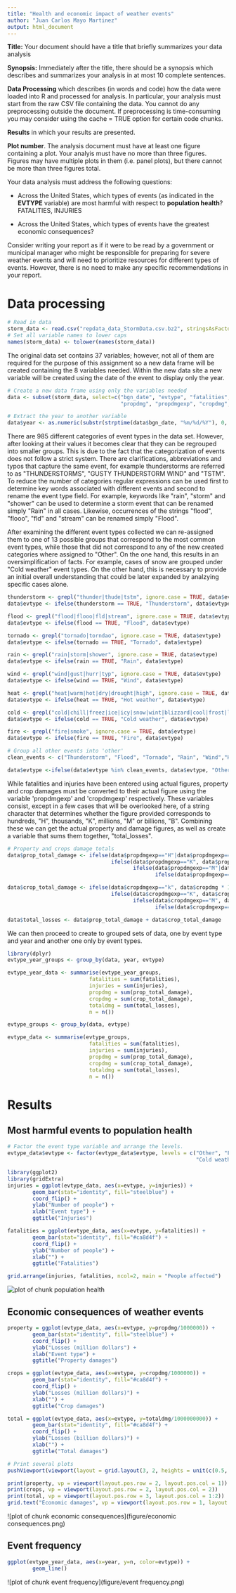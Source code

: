 ```yaml
---
title: "Health and economic impact of weather events"
author: "Juan Carlos Mayo Martinez"
output: html_document
---
```

**Title:** Your document should have a title that briefly summarizes your data analysis  

**Synopsis:** Immediately after the title, there should be a synopsis which describes and summarizes your analysis in at most 10 complete sentences.  

**Data Processing** which describes (in words and code) how the data were loaded into R and processed for analysis. In particular, your analysis must start from the raw CSV file containing the data.
You cannot do any preprocessing outside the document. If preprocessing is time-consuming you may consider using the cache = TRUE option for certain code chunks. 

**Results** in which your results are presented.

**Plot number**. The analysis document must have at least one figure containing a plot. Your analyis must have no more than three figures. Figures may have multiple plots in them (i.e. panel plots), but there cannot be more than three figures total.


Your data analysis must address the following questions:

- Across the United States, which types of events (as indicated in the **EVTYPE** variable) are most harmful with respect to **population health**?
FATALITIES, INJURIES

- Across the United States, which types of events have the greatest economic consequences?


Consider writing your report as if it were to be read by a government or municipal manager who might be responsible for preparing for severe weather events and will need to prioritize resources for different types of events. However, there is no need to make any specific recommendations in your report.

# Data processing

```r
# Read in data
storm_data <- read.csv("repdata_data_StormData.csv.bz2", stringsAsFactors = FALSE)
# Set all variable names to lower caps
names(storm_data) <- tolower(names(storm_data))
```

The original data set contains 37 variables; however, not all of them are required for the purpose of this assignment so a new data frame will be created containing the 8 variables needed. Within the new data site a new variable will be created using the date of the event to display only the year.

```r
# Create a new data frame using only the variables needed
data <- subset(storm_data, select=c("bgn_date", "evtype", "fatalities", "injuries",
                                    "propdmg", "propdmgexp", "cropdmg", "cropdmgexp"))

# Extract the year to another variable
data$year <- as.numeric(substr(strptime(data$bgn_date, "%m/%d/%Y"), 0, 4))
```

There are 985 different categories of event types in the data set. However, after looking at their values it becomes clear that they can be regrouped into smaller groups. This is due to the fact that the categorization of events does not follow a strict system. There are clarifications, abbreviations and typos that capture the same event, for example thunderstorms are referred to as "THUNDERSTORMS", "GUSTY THUNDERSTORM WIND" and "TSTM". To reduce the number of categories regular expressions can be used first to determine key words associated with different events and second to rename the event type field. For example, keywords like "rain", "storm" and "shower" can be used to determine a storm event that can be renamed simply "Rain" in all cases. Likewise, occurrences of the strings "flood", "flooo", "fld" and "stream" can be renamed simply "Flood".

After examining the different event types collected we can re-assigned them to one of 13 possible groups that correspond to the most common event types, while those that did not correspond to any of the new created categories where assigned to "Other". On the one hand, this results in an oversimplification of facts. For example, cases of snow are grouped under "Cold weather" event types. On the other hand, this is necessary to provide an initial overall understanding that could be later expanded by analzying specific cases alone.

```r
thunderstorm <- grepl("thunder|thude|tstm", ignore.case = TRUE, data$evtype)
data$evtype <- ifelse(thunderstorm == TRUE, "Thunderstorm", data$evtype)

flood <- grepl("flood|flooo|fld|stream", ignore.case = TRUE, data$evtype)
data$evtype <- ifelse(flood == TRUE, "Flood", data$evtype)

tornado <- grepl("tornado|torndao", ignore.case = TRUE, data$evtype)
data$evtype <- ifelse(tornado == TRUE, "Tornado", data$evtype)

rain <- grepl("rain|storm|shower", ignore.case = TRUE, data$evtype)
data$evtype <- ifelse(rain == TRUE, "Rain", data$evtype)

wind <- grepl("wind|gust|hurr|typ", ignore.case = TRUE, data$evtype)
data$evtype <- ifelse(wind == TRUE, "Wind", data$evtype)

heat <- grepl("heat|warm|hot|dry|drought|high", ignore.case = TRUE, data$evtype)
data$evtype <- ifelse(heat == TRUE, "Hot weather", data$evtype)

cold <- grepl("cold|chill|freez|ice|icy|snow|wint|blizzard|cool|frost|low", ignore.case = TRUE, data$evtype)
data$evtype <- ifelse(cold == TRUE, "Cold weather", data$evtype)

fire <- grepl("fire|smoke", ignore.case = TRUE, data$evtype)
data$evtype <- ifelse(fire == TRUE, "Fire", data$evtype)

# Group all other events into 'other'
clean_events <- c("Thunderstorm", "Flood", "Tornado", "Rain", "Wind","Hot weather", "Cold weather", "Fire")

data$evtype <-ifelse(data$evtype %in% clean_events, data$evtype, "Other")
```

While fatalities and injuries have been entered using actual figures, property and crop damages must be converted to their actual figure using the variable 'propdmgexp' and 'cropdmgexp' respectively. These variables consist, except in a few cases that will be overlooked here, of a string character that determines whether the figure provided corresponds to hundreds, "H", thousands, "K", millions, "M" or billions, "B". Combining these we can get the actual property and damage figures, as well as create a variable that sums them together, "total_losses".

```r
# Property and crops damage totals
data$prop_total_damage <- ifelse(data$propdmgexp=="H"|data$propdmgexp=="h", data$propdmg * 100,
                                 ifelse(data$propdmgexp=="K", data$propdmg * 1000,
                                        ifelse(data$propdmgexp=="M"|data$propdmgexp=="m", data$propdmg * 1000000,
                                               ifelse(data$propdmgexp=="B", data$propdmg * 1000000000, data$propdmg))))

data$crop_total_damage <- ifelse(data$cropdmgexp=="k", data$cropdmg * 1000,
                                 ifelse(data$cropdmgexp=="K", data$cropdmg * 1000,
                                        ifelse(data$cropdmgexp=="M", data$cropdmg * 1000000,
                                               ifelse(data$cropdmgexp=="m", data$cropdmg * 1000000, data$cropdmg))))

data$total_losses <- data$prop_total_damage + data$crop_total_damage
```

We can then proceed to create to grouped sets of data, one by event type and year and another one only by event types.

```r
library(dplyr)
evtype_year_groups <- group_by(data, year, evtype)

evtype_year_data <- summarise(evtype_year_groups,
                          fatalities = sum(fatalities),
                          injuries = sum(injuries),
                          propdmg = sum(prop_total_damage),
                          cropdmg = sum(crop_total_damage),
                          totaldmg = sum(total_losses),
                          n = n())

evtype_groups <- group_by(data, evtype)

evtype_data <- summarise(evtype_groups,
                          fatalities = sum(fatalities),
                          injuries = sum(injuries),
                          propdmg = sum(prop_total_damage),
                          cropdmg = sum(crop_total_damage),
                          totaldmg = sum(total_losses),
                          n = n())
```

# Results

## Most harmful events to population health

```r
# Factor the event type variable and arrange the levels.
evtype_data$evtype <- factor(evtype_data$evtype, levels = c("Other", "Fire","Wind",
                                                            "Cold weather", "Flood", "Hot weather","Rain", "Tornado"))

library(ggplot2)
library(gridExtra)
injuries = ggplot(evtype_data, aes(x=evtype, y=injuries)) +
        geom_bar(stat="identity", fill="steelblue") +
        coord_flip() +
        ylab("Number of people") +
        xlab("Event type") +
        ggtitle("Injuries")

fatalities = ggplot(evtype_data, aes(x=evtype, y=fatalities)) +
        geom_bar(stat="identity", fill="#ca8d4f") +
        coord_flip() +
        ylab("Number of people") +
        xlab("") +
        ggtitle("Fatalities")

grid.arrange(injuries, fatalities, ncol=2, main = "People affected")
```

<img src="figure/population health.png" title="plot of chunk population health" alt="plot of chunk population health" style="display: block; margin: auto;" />

## Economic consequences of weather events

```r
property = ggplot(evtype_data, aes(x=evtype, y=propdmg/1000000)) +
        geom_bar(stat="identity", fill="steelblue") +
        coord_flip() +
        ylab("Losses (million dollars") +
        xlab("Event type") +
        ggtitle("Property damages")

crops = ggplot(evtype_data, aes(x=evtype, y=cropdmg/1000000)) +
        geom_bar(stat="identity", fill="#ca8d4f") +
        coord_flip() +
        ylab("Losses (million dollars)") +
        xlab("") +
        ggtitle("Crop damages")

total = ggplot(evtype_data, aes(x=evtype, y=totaldmg/1000000000)) +
        geom_bar(stat="identity", fill="#ca8d4f") +
        coord_flip() +
        ylab("Losses (billion dollars)") +
        xlab("") +
        ggtitle("Total damages")

# Print several plots
pushViewport(viewport(layout = grid.layout(3, 2, heights = unit(c(0.5, 5, 5), "null"))))

print(property, vp = viewport(layout.pos.row = 2, layout.pos.col = 1))
print(crops, vp = viewport(layout.pos.row = 2, layout.pos.col = 2))
print(total, vp = viewport(layout.pos.row = 3, layout.pos.col = 1:2))
grid.text("Economic damages", vp = viewport(layout.pos.row = 1, layout.pos.col = 1:2))
```

![plot of chunk economic consequences](figure/economic consequences.png) 

## Event frequency

```r
ggplot(evtype_year_data, aes(x=year, y=n, color=evtype)) +
        geom_line()
```

![plot of chunk event frequency](figure/event frequency.png) 

